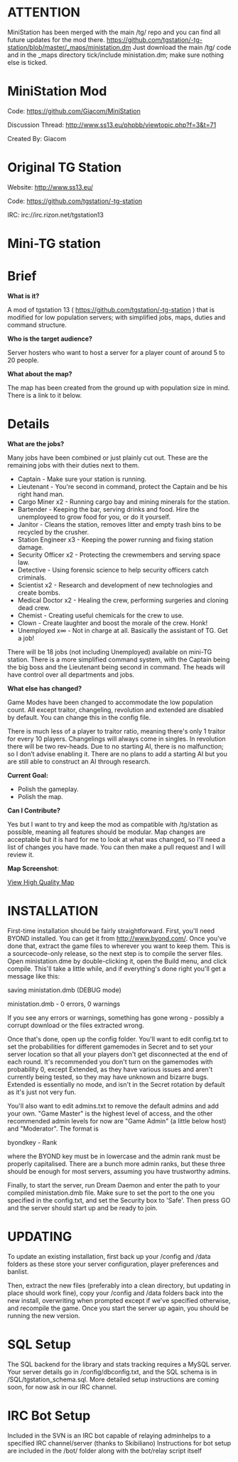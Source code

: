 ATTENTION
================================

MiniStation has been merged with the main /tg/ repo and you can find all future updates for the mod there.  https://github.com/tgstation/-tg-station/blob/master/_maps/ministation.dm
Just download the main /tg/ code and in the _maps directory tick/include ministation.dm; make sure nothing else is ticked.

MiniStation Mod
================================

Code: https://github.com/Giacom/MiniStation

Discussion Thread: http://www.ss13.eu/phpbb/viewtopic.php?f=3&t=71

Created By: Giacom

Original TG Station
================================

Website: http://www.ss13.eu/

Code: https://github.com/tgstation/-tg-station

IRC: irc://irc.rizon.net/tgstation13

Mini-TG station
==

Brief
=

**What is it?**

A mod of tgstation 13 ( https://github.com/tgstation/-tg-station ) that is modified for low population servers; with simplified jobs, maps, duties and command structure.

**Who is the target audience?**

Server hosters who want to host a server for a player count of around 5 to 20 people.

**What about the map?**

The map has been created from the ground up with population size in mind. There is a link to it below.

Details
=

**What are the jobs?**

Many jobs have been combined or just plainly cut out. These are the remaining jobs with their duties next to them.

 * Captain - Make sure your station is running.
 * Lieutenant - You're second in command, protect the Captain and be his right hand man.
 * Cargo Miner x2 - Running cargo bay and mining minerals for the station.
 * Bartender - Keeping the bar, serving drinks and food. Hire the unemployeed to grow food for you, or do it yourself.
 * Janitor - Cleans the station, removes litter and empty trash bins to be recycled by the crusher.
 * Station Engineer x3 - Keeping the power running and fixing station damage.
 * Security Officer x2 - Protecting the crewmembers and serving space law.
 * Detective - Using forensic science to help security officers catch criminals.
 * Scientist x2 - Research and development of new technologies and create bombs.
 * Medical Doctor x2 - Healing the crew, performing surgeries and cloning dead crew.
 * Chemist - Creating useful chemicals for the crew to use.
 * Clown - Create laughter and boost the morale of the crew. Honk!
 * Unemployed x∞ - Not in charge at all. Basically the assistant of TG. Get a job!

There will be 18 jobs (not including Unemployed) available on mini-TG station. There is a more simplified command system, with the Captain being the big boss and the Lieutenant being second in command. The heads will have control over all departments and jobs.

**What else has changed?**

Game Modes have been changed to accommodate the low population count. All except traitor, changeling, revolution and extended are disabled by default. You can change this in the config file.

There is much less of a player to traitor ratio, meaning there's only 1 traitor for every 10 players. Changelings will always come in singles.
In revolution there will be two rev-heads. Due to no starting AI, there is no malfunction; so I don’t advise enabling it.
There are no plans to add a starting AI but you are still able to construct an AI through research.


**Current Goal:**

 * Polish the gameplay.
 * Polish the map.
 
**Can I Contribute?**

 Yes but I want to try and keep the mod as compatible with /tg/station as possible, meaning all features should be modular.
 Map changes are acceptable but it is hard for me to look at what was changed, so I'll need a list of changes you have made.
 You can then make a pull request and I will review it.

**Map Screenshot**:

[View High Quality Map](http://filesmelt.com/dl/ministation.png)

INSTALLATION
============

First-time installation should be fairly straightforward.  First, you'll need
BYOND installed.  You can get it from http://www.byond.com/.  Once you've done 
that, extract the game files to wherever you want to keep them.  This is a
sourcecode-only release, so the next step is to compile the server files.
Open ministation.dme by double-clicking it, open the Build menu, and click
compile.  This'll take a little while, and if everything's done right you'll get
a message like this:

saving ministation.dmb (DEBUG mode)

ministation.dmb - 0 errors, 0 warnings

If you see any errors or warnings, something has gone wrong - possibly a corrupt
download or the files extracted wrong.

Once that's done, open up the config folder.  You'll want to edit config.txt to
set the probabilities for different gamemodes in Secret and to set your server
location so that all your players don't get disconnected at the end of each
round.  It's recommended you don't turn on the gamemodes with probability 0, 
except Extended, as they have various issues and aren't currently being tested,
so they may have unknown and bizarre bugs.  Extended is essentially no mode, and
isn't in the Secret rotation by default as it's just not very fun.

You'll also want to edit admins.txt to remove the default admins and add your
own.  "Game Master" is the highest level of access, and the other recommended admin
levels for now are "Game Admin" (a little below host) and "Moderator".  The format is

byondkey - Rank

where the BYOND key must be in lowercase and the admin rank must be properly
capitalised.  There are a bunch more admin ranks, but these three should be
enough for most servers, assuming you have trustworthy admins.

Finally, to start the server, run Dream Daemon and enter the path to your
compiled ministation.dmb file.  Make sure to set the port to the one you 
specified in the config.txt, and set the Security box to 'Safe'.  Then press GO
and the server should start up and be ready to join.

UPDATING
============

To update an existing installation, first back up your /config and /data folders
as these store your server configuration, player preferences and banlist.

Then, extract the new files (preferably into a clean directory, but updating in
place should work fine), copy your /config and /data folders back into the new
install, overwriting when prompted except if we've specified otherwise, and
recompile the game.  Once you start the server up again, you should be running
the new version.

SQL Setup
============

The SQL backend for the library and stats tracking requires a 
MySQL server.  Your server details go in /config/dbconfig.txt, and the SQL 
schema is in /SQL/tgstation_schema.sql.  More detailed setup instructions are
coming soon, for now ask in our IRC channel.

IRC Bot Setup
============

Included in the SVN is an IRC bot capable of relaying adminhelps to a specified IRC channel/server (thanks to Skibiliano)
Instructions for bot setup are included in the /bot/ folder along with the bot/relay script itself
